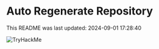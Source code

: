 # Auto Regenerate Repository

This README was last updated: 2024-09-01 17:28:40

 ![TryHackMe](https://tryhackme.com/badge/533634)